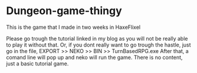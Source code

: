 # Dungeon-game-thingy
This is the game that I made in two weeks in HaxeFlixel

Please go trough the tutorial linked in my blog as you will not be really able to play it without that.
Or, if you dont really want to go trough the hastle, just go in the file, EXPORT >> NEKO >> BIN >> TurnBasedRPG.exe
After that, a comand line will pop up and neko will run the game.
There is no content, just a basic tutorial game.
